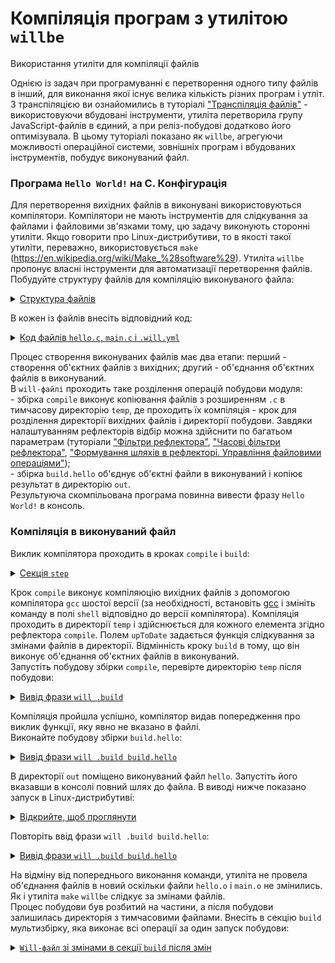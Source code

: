 # Компіляція програм з утилітою `willbe`

Використання утиліти для компіляції файлів

Однією із задач при програмуванні є перетворення одного типу файлів в інший, для виконання якої існує велика кількість різних програм і утліт. З транспіляцією ви ознайомились в туторіалі ["Транспіляція файлів"](TranspileStep.md) - використовуючи вбудовані інструменти, утиліта перетворила групу JavaScript-файлів в єдиний, а при реліз-побудові додатково його оптимізувала. В цьому туторіалі показано як `willbe`, агрегуючи можливості операційної системи, зовнішніх програм і вбудованих інструментів, побудує виконуваний файл.

### Програма `Hello World!` на C. Конфігурація  
Для перетворення вихідних файлів в виконувані використовуються компілятори. Компілятори не мають інструментів для слідкування за файлами і файловими зв'язками тому, цю задачу виконують сторонні утиліти. Якщо говорити про Linux-дистрибутиви, то в якості такої утиліти, переважно, використовується `make` (<https://en.wikipedia.org/wiki/Make_%28software%29>). Утиліта `willbe` пропонує власні інструменти для автоматизації перетворення файлів.  
Побудуйте структуру файлів для компіляцію виконуваного файла:  

<details>
  <summary><u>Структура файлів</u></summary>

```
compileCProgram
        ├── file
        │     ├── hello.c
        │     └── main.c
        └── .will.yml

```

</details>

В кожен із файлів внесіть відповідний код:  

<details>
  <summary><u>Код файлів <code>hello.c</code>, <code>main.c</code> i <code>.will.yml</code></u></summary>
    
<p>Код <code>hello.c</code></p>

```c
#include <stdio.h>
void hello()
{
	printf("Hello World!\n");
}

```

<p>Код <code>main.c</code></p>

```c
int main()
{
	hello();
	return 0;
}

```

<p>Код <code>.will.yml</code></p>

```yaml
about :
12-13-2018
  name : 'compileCProgram'
  description : 'To use willbe as make'
  version : 0.0.1

path :

  in : '.'
  out : 'out'
  file : 'file'
  temp : 'temp'

reflector :

  copy.temp :
    filePath :
      '*.c' : 1
      path::file : path::temp
  
  copy.out :
    filePath :
      '*.*' : 0
      path::temp : path::out
  
  compile :
    filePath :
      '*.c' : 1
    src :
      prefixPath : 'temp'

  build :
    filePath :
      '*.o' : 1
      '*.c' : 0
      path::temp : 1

step :

  compile :
    shell : gcc-6 -c {this::src}
    currentPath : path::temp
    forEachDst : compile
    upToDate : preserve
  
  build :
    shell : gcc-6 -o hello {this::src}
    currentPath : path::temp
    forEachDst : build
    upToDate : preserve

build :

  compile :
    criterion :
      default : 1
    steps :
      - step::copy.temp
      - step::compile

  build.hello :
    steps :
      - step::build
      - step::copy.out

```

</details>

Процес створення виконуваних файлів має два етапи: перший - створення об'єктних файлів з вихідних; другий - об'єднання об'єктних файлів в виконуваний.  
В `will-файлі` проходить таке розділення операцій побудови модуля:  
\- збірка `compile` виконує копіювання файлів з розширенням `.c` в тимчасову директорію `temp`, де проходить їх компіляція - крок для розділення директорії вихідних файлів і директорії побудови. Завдяки  налаштуванням рефлекторів відбір можна здійснити по багатьом параметрам (туторіали ["Фільтри рефлектора"](ReflectorFilters.md), ["Часові фільтри рефлектора"](ReflectorTimeFilters.md), ["Формування шляхів в рефлекторі. Управління файловими операціями"](ReflectorFSControl.md));  
\- збірка `build.hello` об'єднує об'єктні файли в виконуваний і копіює результат в директорію `out`.  
Результуюча скомпільована програма повинна вивести фразу `Hello World!` в консоль. 

### Компіляція в виконуваний файл  
Виклик компілятора проходить в кроках `compile` i `build`:  

<details>
  <summary><u>Секція <code>step</code></u></summary>

```yaml
step :

  compile :
    shell : gcc-6 -c {this::src}
    currentPath : path::temp
    forEachDst : compile
    upToDate : preserve
  
  build :
    shell : gcc-6 -o hello {this::src}
    currentPath : path::temp
    forEachDst : build
    upToDate : preserve

```

</details>

Крок `compile` виконує компіляюцію вихідних файлів з допомогою компілятора `gcc` шостої версії (за необхідності, встановіть [gcc](http://gcc.gnu.org/) і змініть команду в полі `shell` відповідно до версії компілятора). Компіляція проходить в директорії `temp` і здійснюється для кожного елемента згідно рефлектора `compile`. Полем `upToDate` задається функція слідкування за змінами файлів в директорії. Відмінність кроку `build` в тому, що він виконує об'єднання об'єктних файлів в виконуваний.   
Запустіть побудову збірки `compile`, перевірте директорію `temp` після побудови:  

<details>
  <summary><u>Вивід фрази <code>will .build</code></u></summary>

```
[user@user ~]$ will .build
...
  Building module::compileCProgram / build::compile
   + copy.temp reflected 3 files /path_to_file/ : temp <- file in 0.490s
 > gcc-6 -c /path_to_file/temp/hello.c /path_to_file/temp/main.c
/path_to_file/temp/main.c: In function ‘main’:
/path_to_file/temp/main.c:3:2: warning: implicit declaration of function ‘hello’ [-Wimplicit-function-declaration]
  hello();
  ^~~~~
  Built module::compileCProgram / build::compile in 0.974s

```

<p>Модуль після побудови</p>

```
compileCProgram
        ├── file
        │     ├── hello.c
        │     └── main.c
        ├── temp
        │     ├── hello.c
        │     ├── hello.o
        │     ├── main.c
        │     └── main.o
        └── .will.yml

```

</details>

Компіляція пройшла успішно, компілятор видав попередження про виклик функції, яку явно не вказано в файлі.  
Виконайте побудову збірки `build.hello`:  

<details>
  <summary><u>Вивід фрази <code>will .build build.hello</code></u></summary>
    
```
[user@user ~]$ will .build build.hello
...
  Building module::compileCProgram / build::build.hello
 > gcc-6 -o hello /path_to_file/hello.o /path_to_file/temp/main.o
   + copy.out reflected 2 files /path_to_file/ : out <- temp in 0.412s
  Built module::compileCProgram / build::build.hello in 1.057s
  
```  

<p>Модуль після побудови</p>

```
compileCProgram
        ├── file
        │     ├── hello.c
        │     └── main.c
        ├── out
        │     └── hello
        ├── temp
        │     ├── hello
        │     ├── hello.c
        │     ├── hello.o
        │     ├── main.c
        │     └── main.o
        └── .will.yml

```

</details>

В директорії `out` поміщено виконуваний файл `hello`. Запустіть його вказавши в консолі повний шлях до файла. В виводі нижче показано запуск в Linux-дистрибутиві:  

<details>
  <summary><u>Відкрийте, щоб проглянути</u></summary>
    
```
[user@user ~]$ /home/user/Documents/test/compileCProgram/out/hello 
Hello World!

```

</details>


Повторіть ввід фрази `will .build build.hello`:

<details>
  <summary><u>Вивід фрази <code>will .build build.hello</code></u></summary>
    
```
[user@user ~]$ will .build build.hello
...
  Building module::compileCProgram / build::build.hello
   + copy.out reflected 2 files /path_to_file/ : out <- temp in 0.388s
  Built module::compileCProgram / build::build.hello in 0.999s
  
```  

<p>Модуль після побудови</p>

```
compileCProgram
        ├── file
        │     ├── hello.c
        │     └── main.c
        ├── out
        │     └── hello
        ├── temp
        │     ├── hello
        │     ├── hello.c
        │     ├── hello.o
        │     ├── main.c
        │     └── main.o
        └── .will.yml

```

</details>

На відміну від попереднього виконання команди, утиліта не провела об'єднання файлів в новий оскільки файли `hello.o` i `main.o` не змінились. Як і утиліта `make` `willbe` слідкує за змінами файлів.  
Процес побудови був розбитий на частини, а після побудови залишилась директорія з тимчасовими файлами. Внесіть в секцію `build` мультизбірку, яка виконає всі операції за один запуск побудови:  

<details>
  <summary><u><code>Will-файл</code> зі змінами в секції <code>build</code> після змін</u></summary>

```yaml
about :
12-13-2018
  name : 'compileCProgram'
  description : 'To use willbe as make'
  version : 0.0.1

path :

  in : '.'
  out : 'out'
  file : 'file'
  temp : 'temp'

reflector :

  copy.temp :
    filePath :
      '*.c' : 1
      path::file : path::temp
  
  copy.out :
    filePath :
      '*.*' : 0
      path::temp : path::out
  
  compile :
    filePath :
      '*.c' : 1
    src :
      prefixPath : 'temp'

  build :
    filePath :
      '*.o' : 1
      '*.c' : 0
      path::temp : 1

step :

  compile :
    shell : gcc-6 -c {this::src}
    currentPath : path::temp
    forEachDst : compile
    upToDate : preserve
  
  build :
    shell : gcc-6 -o hello {this::src}
    currentPath : path::temp
    forEachDst : build
    upToDate : preserve
build :

  compile :
    criterion :
      default : 1
    steps :
      - step::copy.temp
      - step::compile

  build.hello :
    steps :
      - step::build
      - step::copy.out
      - clean
  
  all :
    steps :
      - build::compile
      - build::build.hello
      - clean

```

</details>